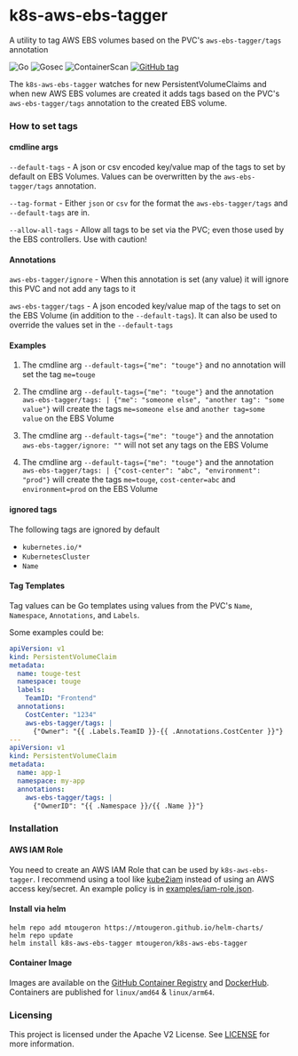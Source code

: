 # k8s-aws-ebs-tagger

A utility to tag AWS EBS volumes based on the PVC's `aws-ebs-tagger/tags` annotation

![Go](https://github.com/mtougeron/k8s-aws-ebs-tagger/workflows/Go/badge.svg) ![Gosec](https://github.com/mtougeron/k8s-aws-ebs-tagger/workflows/Gosec/badge.svg) ![ContainerScan](https://github.com/mtougeron/k8s-aws-ebs-tagger/workflows/ContainerScan/badge.svg) [![GitHub tag](https://img.shields.io/github/v/tag/mtougeron/k8s-aws-ebs-tagger)](https://github.com/mtougeron/k8s-aws-ebs-tagger/tags/)

The `k8s-aws-ebs-tagger` watches for new PersistentVolumeClaims and when new AWS EBS volumes are created it adds tags based on the PVC's `aws-ebs-tagger/tags` annotation to the created EBS volume.

### How to set tags

#### cmdline args

`--default-tags` - A json or csv encoded key/value map of the tags to set by default on EBS Volumes. Values can be overwritten by the `aws-ebs-tagger/tags` annotation.

`--tag-format` - Either `json` or `csv` for the format the `aws-ebs-tagger/tags` and `--default-tags` are in.

`--allow-all-tags` - Allow all tags to be set via the PVC; even those used by the EBS controllers. Use with caution!

#### Annotations

`aws-ebs-tagger/ignore` - When this annotation is set (any value) it will ignore this PVC and not add any tags to it

`aws-ebs-tagger/tags` - A json encoded key/value map of the tags to set on the EBS Volume (in addition to the `--default-tags`). It can also be used to override the values set in the `--default-tags`

#### Examples

1. The cmdline arg `--default-tags={"me": "touge"}` and no annotation will set the tag `me=touge`

2. The cmdline arg `--default-tags={"me": "touge"}` and the annotation `aws-ebs-tagger/tags: | {"me": "someone else", "another tag": "some value"}` will create the tags `me=someone else` and `another tag=some value` on the EBS Volume

3. The cmdline arg `--default-tags={"me": "touge"}` and the annotation `aws-ebs-tagger/ignore: ""` will not set any tags on the EBS Volume

4. The cmdline arg `--default-tags={"me": "touge"}` and the annotation `aws-ebs-tagger/tags: | {"cost-center": "abc", "environment": "prod"}` will create the tags `me=touge`, `cost-center=abc` and `environment=prod` on the EBS Volume

#### ignored tags

The following tags are ignored by default
 - `kubernetes.io/*`
 - `KubernetesCluster`
 - `Name`

#### Tag Templates

Tag values can be Go templates using values from the PVC's `Name`, `Namespace`, `Annotations`, and `Labels`.

Some examples could be:

```yaml
apiVersion: v1
kind: PersistentVolumeClaim
metadata:
  name: touge-test
  namespace: touge
  labels:
    TeamID: "Frontend"
  annotations:
    CostCenter: "1234"
    aws-ebs-tagger/tags: |
      {"Owner": "{{ .Labels.TeamID }}-{{ .Annotations.CostCenter }}"}
---
apiVersion: v1
kind: PersistentVolumeClaim
metadata:
  name: app-1
  namespace: my-app
  annotations:
    aws-ebs-tagger/tags: |
      {"OwnerID": "{{ .Namespace }}/{{ .Name }}"}
```

### Installation

#### AWS IAM Role

You need to create an AWS IAM Role that can be used by `k8s-aws-ebs-tagger`. I recommend using a tool like [kube2iam](https://github.com/jtblin/kube2iam) instead of using an AWS access key/secret. An example policy is in [examples/iam-role.json](examples/iam-role.json).

#### Install via helm

```
helm repo add mtougeron https://mtougeron.github.io/helm-charts/
helm repo update
helm install k8s-aws-ebs-tagger mtougeron/k8s-aws-ebs-tagger
```

#### Container Image

Images are available on the [GitHub Container Registry](https://github.com/users/mtougeron/packages/container/k8s-aws-ebs-tagger/versions) and [DockerHub](https://hub.docker.com/r/mtougeron/k8s-aws-ebs-tagger). Containers are published for `linux/amd64` & `linux/arm64`.


### Licensing

This project is licensed under the Apache V2 License. See [LICENSE](https://github.com/mtougeron/k8s-aws-ebs-tagger/blob/main/LICENSE) for more information.
